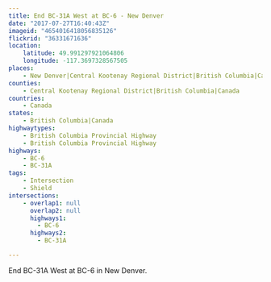 ```yaml
---
title: End BC-31A West at BC-6 - New Denver
date: "2017-07-27T16:40:43Z"
imageid: "4654016418056835126"
flickrid: "36331671636"
location:
    latitude: 49.991297921064806
    longitude: -117.3697328567505
places:
    - New Denver|Central Kootenay Regional District|British Columbia|Canada
counties:
    - Central Kootenay Regional District|British Columbia|Canada
countries:
    - Canada
states:
    - British Columbia|Canada
highwaytypes:
    - British Columbia Provincial Highway
    - British Columbia Provincial Highway
highways:
    - BC-6
    - BC-31A
tags:
    - Intersection
    - Shield
intersections:
    - overlap1: null
      overlap2: null
      highways1:
        - BC-6
      highways2:
        - BC-31A

---
```

End BC-31A West at BC-6 in New Denver.